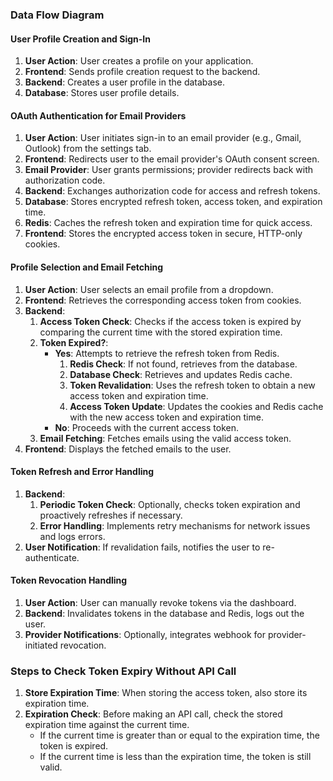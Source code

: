 

### Data Flow Diagram

#### User Profile Creation and Sign-In

1. **User Action**: User creates a profile on your application.
2. **Frontend**: Sends profile creation request to the backend.
3. **Backend**: Creates a user profile in the database.
4. **Database**: Stores user profile details.

#### OAuth Authentication for Email Providers

1. **User Action**: User initiates sign-in to an email provider (e.g., Gmail, Outlook) from the settings tab.
2. **Frontend**: Redirects user to the email provider's OAuth consent screen.
3. **Email Provider**: User grants permissions; provider redirects back with authorization code.
4. **Backend**: Exchanges authorization code for access and refresh tokens.
5. **Database**: Stores encrypted refresh token, access token, and expiration time.
6. **Redis**: Caches the refresh token and expiration time for quick access.
7. **Frontend**: Stores the encrypted access token in secure, HTTP-only cookies.

#### Profile Selection and Email Fetching

1. **User Action**: User selects an email profile from a dropdown.
2. **Frontend**: Retrieves the corresponding access token from cookies.
3. **Backend**:
    1. **Access Token Check**: Checks if the access token is expired by comparing the current time with the stored expiration time.
    2. **Token Expired?**:
        - **Yes**: Attempts to retrieve the refresh token from Redis.
            1. **Redis Check**: If not found, retrieves from the database.
            2. **Database Check**: Retrieves and updates Redis cache.
            3. **Token Revalidation**: Uses the refresh token to obtain a new access token and expiration time.
            4. **Access Token Update**: Updates the cookies and Redis cache with the new access token and expiration time.
        - **No**: Proceeds with the current access token.
    3. **Email Fetching**: Fetches emails using the valid access token.
4. **Frontend**: Displays the fetched emails to the user.

#### Token Refresh and Error Handling

1. **Backend**:
    1. **Periodic Token Check**: Optionally, checks token expiration and proactively refreshes if necessary.
    2. **Error Handling**: Implements retry mechanisms for network issues and logs errors.
2. **User Notification**: If revalidation fails, notifies the user to re-authenticate.

#### Token Revocation Handling

1. **User Action**: User can manually revoke tokens via the dashboard.
2. **Backend**: Invalidates tokens in the database and Redis, logs out the user.
3. **Provider Notifications**: Optionally, integrates webhook for provider-initiated revocation.

### Steps to Check Token Expiry Without API Call

1. **Store Expiration Time**: When storing the access token, also store its expiration time.
2. **Expiration Check**: Before making an API call, check the stored expiration time against the current time.
    - If the current time is greater than or equal to the expiration time, the token is expired.
    - If the current time is less than the expiration time, the token is still valid.

